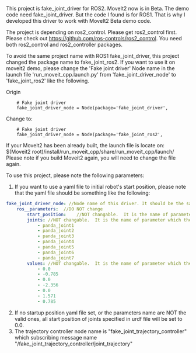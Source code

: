 This project is fake_joint_driver for ROS2. MoveIt2 now is in Beta. The demo code need fake_joint_driver. But the code I found is for ROS1. That is why I developed this driver to work with MoveIt2 Beta demo code. 

The project is depending on ros2_control. Please get ros2_control first. Please check out https://github.com/ros-controls/ros2_control. You need both ros2_control and ros2_controller packages. 

To avoid the same project name with ROS1 fake_joint_driver, this project changed the package name to fake_joint_ros2. If you want to use it on moveit2 demo, please change the 'Fake joint driver' Node name in the launch file 'run_moveit_cpp.launch.py' from 'fake_joint_driver_node' to 'fake_joint_ros2' like the following.

Origin
```
    # Fake joint driver
    fake_joint_driver_node = Node(package='fake_joint_driver',
```
Change to:
```
    # Fake joint driver
    fake_joint_driver_node = Node(package='fake_joint_ros2',
```

If your Moveit2 has been already built, the launch file is locate on: $(Moveit2 root)/install/run_moveit_cpp/share/run_moveit_cpp/launch/
Please note if you build Moveit2 again, you will need to change the file again.


To use this project, please note the following parameters:
1. If you want to use a yaml file to initial robot's start position, please note that the yaml file  should be something like the following:
```yaml
fake_joint_driver_node: //Node name of this driver. It should be the same as the drv_node.
    ros__parameters:  //DO NOT change 
        start_position:    //NOT changable.  It is the name of parameter which the driver node will need to access. 
        joints: //NOT changable.  It is the name of parameter which the driver node will need to access. 
            - panda_joint1
            - panda_joint2
            - panda_joint3
            - panda_joint4
            - panda_joint5
            - panda_joint6
            - panda_joint7
        values: //NOT changable.  It is the name of parameter which the driver node will need to access. 
            - 0.0
            - -0.785
            - 0.0
            - -2.356
            - 0.0
            - 1.571
            - 0.785
```
2. If no startup position yaml file set, or the parameters name are NOT the valid ones, all start position of joints specified in urdf file will be set to 0.0. 
3. The trajectory controller node name is "fake_joint_trajectory_controller" which subscribing message name "/fake_joint_trajectory_controller/joint_trajectory"

    
